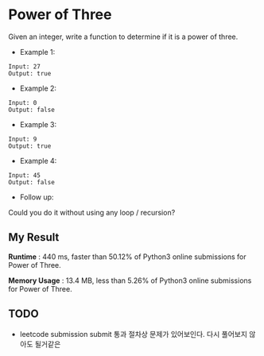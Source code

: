 # Power of Three

Given an integer, write a function to determine if it is a power of three.

- Example 1:

```
Input: 27
Output: true
```

- Example 2:

```
Input: 0
Output: false
```

- Example 3:

```
Input: 9
Output: true
```

- Example 4:

```
Input: 45
Output: false
```

- Follow up:

Could you do it without using any loop / recursion?

## My Result 

**Runtime** : 440 ms, faster than 50.12% of Python3 online submissions for Power of Three.

**Memory Usage** : 13.4 MB, less than 5.26% of Python3 online submissions for Power of Three.

## TODO

- leetcode submission submit 통과 절차상 문제가 있어보인다. 다시 풀어보지 않아도 될거같은 
